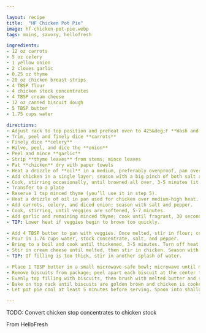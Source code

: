 ```yaml
---

layout: recipe
title:  "HF Chicken Pot Pie"
image: hf-chicken-pot-pie.webp
tags: mains, savory, hellofresh

ingredients:
- 12 oz carrots
- 5 oz celery
- 1 yellow onion
- 2 cloves garlic
- 0.25 oz thyme
- 20 oz chicken breast strips
- 4 TBSP flour
- 4 chicken stock concentrates
- 4 TBSP cream cheese
- 12 oz canned biscuit dough
- 5 TBSP butter
- 1.75 cups water

directions:
- Adjust rack to top position and preheat oven to 425&deg;F **Wash and dry all produce**
- Trim, peel and finely dice **carrots**
- Finely dice **celery**
- Halve, peel, and dice the **onion**
- Peel and mince **garlic**
- Strip **thyme leaves** from stems; mince leaves
- Pat **chicken** dry with paper towels
- Heat a drizzle of **oil** in a medium, preferably ovenproof, pan over medium heat.
- Add chicken in a single layer; season with a big pinch of both salt and pepper
- Cook, stirring occasionally, until browned all over, 3-5 minutes (it’ll finish cooking in step 5)
- Transfer to a plate
- Reserve 1 tsp minced thyme (you’ll use it in step 5). 
- Heat a drizzle of oil in pan used for chicken over medium-high heat. 
- Add carrots, celery, and diced onion; season with salt and pepper. 
- Cook, stirring, until veggies are softened, 5-7 minutes. 
- Add garlic and remaining minced thyme; cook until fragrant, 30 seconds.  
- TIP: Lower heat if veggies begin to brown too quickly.

- Add 4 TBSP butter to pan with veggies. Once melted, stir in flour; cook for 1 minute. 
- Pour in 1.74 cups water, stock concentrate, salt, and pepper. 
- Bring to a boil and cook until thickened, 3-5 minutes. Turn off heat. 
- Stir in cream cheese until melted, then stir in chicken. Season with salt and pepper.  
- TIP: If filling is too thick, stir in another splash of water.

- Place 1 TBSP butter in a small microwave-safe bowl; microwave until melted, 30 seconds. 
- Remove biscuits from package; peel apart each biscuit at the center to create two thinner ones. 
- Evenly top filling with biscuits, then brush with melted butter and sprinkle with reserved minced thyme. 
- Bake on top rack until biscuits are golden brown and chicken is cooked through, 12-15 minutes.
- Let pot pie cool at least 5 minutes before serving. Spoon into shallow bowls and plates to serve

---
```


TODO: Convert chicken stop concentrates to chicken stock

From HelloFresh
